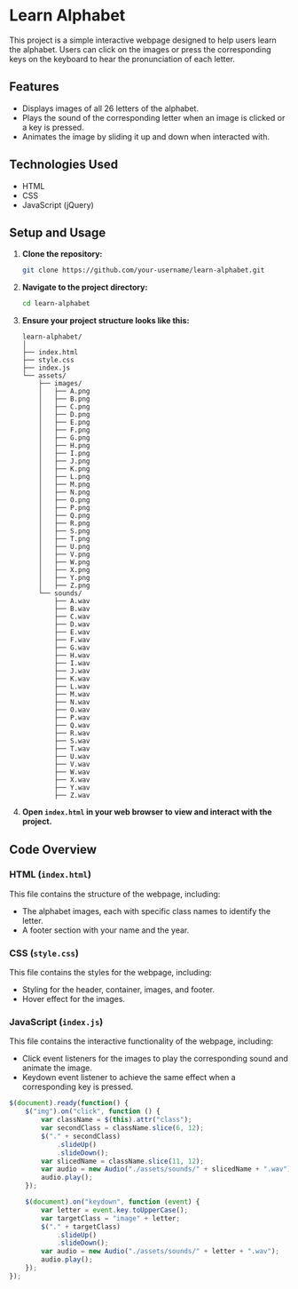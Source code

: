# Learn Alphabet

This project is a simple interactive webpage designed to help users learn the alphabet. Users can click on the images or press the corresponding keys on the keyboard to hear the pronunciation of each letter.

## Features

- Displays images of all 26 letters of the alphabet.
- Plays the sound of the corresponding letter when an image is clicked or a key is pressed.
- Animates the image by sliding it up and down when interacted with.

## Technologies Used

- HTML
- CSS
- JavaScript (jQuery)

## Setup and Usage

1. **Clone the repository:**

    ```bash
    git clone https://github.com/your-username/learn-alphabet.git
    ```

2. **Navigate to the project directory:**

    ```bash
    cd learn-alphabet
    ```

3. **Ensure your project structure looks like this:**

    ```
    learn-alphabet/
    │
    ├── index.html
    ├── style.css
    ├── index.js
    └── assets/
        ├── images/
        │   ├── A.png
        │   ├── B.png
        │   ├── C.png
        │   ├── D.png
        │   ├── E.png
        │   ├── F.png
        │   ├── G.png
        │   ├── H.png
        │   ├── I.png
        │   ├── J.png
        │   ├── K.png
        │   ├── L.png
        │   ├── M.png
        │   ├── N.png
        │   ├── O.png
        │   ├── P.png
        │   ├── Q.png
        │   ├── R.png
        │   ├── S.png
        │   ├── T.png
        │   ├── U.png
        │   ├── V.png
        │   ├── W.png
        │   ├── X.png
        │   ├── Y.png
        │   ├── Z.png
        └── sounds/
            ├── A.wav
            ├── B.wav
            ├── C.wav
            ├── D.wav
            ├── E.wav
            ├── F.wav
            ├── G.wav
            ├── H.wav
            ├── I.wav
            ├── J.wav
            ├── K.wav
            ├── L.wav
            ├── M.wav
            ├── N.wav
            ├── O.wav
            ├── P.wav
            ├── Q.wav
            ├── R.wav
            ├── S.wav
            ├── T.wav
            ├── U.wav
            ├── V.wav
            ├── W.wav
            ├── X.wav
            ├── Y.wav
            ├── Z.wav
    ```

4. **Open `index.html` in your web browser to view and interact with the project.**

## Code Overview

### HTML (`index.html`)

This file contains the structure of the webpage, including:

- The alphabet images, each with specific class names to identify the letter.
- A footer section with your name and the year.

### CSS (`style.css`)

This file contains the styles for the webpage, including:

- Styling for the header, container, images, and footer.
- Hover effect for the images.

### JavaScript (`index.js`)

This file contains the interactive functionality of the webpage, including:

- Click event listeners for the images to play the corresponding sound and animate the image.
- Keydown event listener to achieve the same effect when a corresponding key is pressed.

```javascript
$(document).ready(function() {
    $("img").on("click", function () {
        var className = $(this).attr("class");
        var secondClass = className.slice(6, 12);
        $("." + secondClass)
            .slideUp()
            .slideDown();
        var slicedName = className.slice(11, 12);
        var audio = new Audio("./assets/sounds/" + slicedName + ".wav");
        audio.play();
    });

    $(document).on("keydown", function (event) {
        var letter = event.key.toUpperCase();
        var targetClass = "image" + letter;
        $("." + targetClass)
            .slideUp()
            .slideDown();
        var audio = new Audio("./assets/sounds/" + letter + ".wav");
        audio.play();
    });
});
